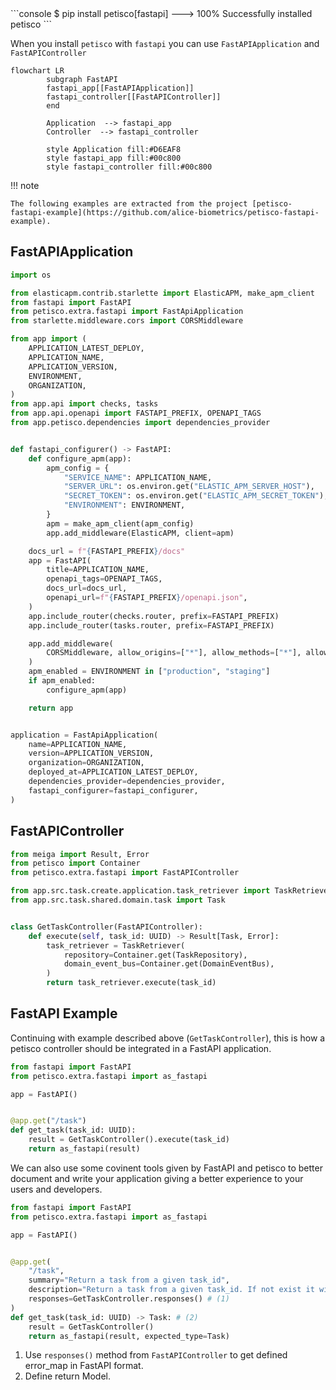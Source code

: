 <div class="termy">
```console
$ pip install petisco[fastapi]
---> 100%
Successfully installed petisco
```
</div>

When you install `petisco` with `fastapi` you can use `FastAPIApplication` and `FastAPIController`

```mermaid
flowchart LR
		subgraph FastAPI 
		fastapi_app[[FastAPIApplication]]
		fastapi_controller[[FastAPIController]]
		end
		
		Application  --> fastapi_app
		Controller  --> fastapi_controller

		style Application fill:#D6EAF8
		style fastapi_app fill:#00c800
		style fastapi_controller fill:#00c800
```

!!! note

    The following examples are extracted from the project [petisco-fastapi-example](https://github.com/alice-biometrics/petisco-fastapi-example).

## FastAPIApplication

```python
import os

from elasticapm.contrib.starlette import ElasticAPM, make_apm_client
from fastapi import FastAPI
from petisco.extra.fastapi import FastApiApplication
from starlette.middleware.cors import CORSMiddleware

from app import (
    APPLICATION_LATEST_DEPLOY,
    APPLICATION_NAME,
    APPLICATION_VERSION,
    ENVIRONMENT,
    ORGANIZATION,
)
from app.api import checks, tasks
from app.api.openapi import FASTAPI_PREFIX, OPENAPI_TAGS
from app.petisco.dependencies import dependencies_provider


def fastapi_configurer() -> FastAPI:
    def configure_apm(app):
        apm_config = {
            "SERVICE_NAME": APPLICATION_NAME,
            "SERVER_URL": os.environ.get("ELASTIC_APM_SERVER_HOST"),
            "SECRET_TOKEN": os.environ.get("ELASTIC_APM_SECRET_TOKEN"),
            "ENVIRONMENT": ENVIRONMENT,
        }
        apm = make_apm_client(apm_config)
        app.add_middleware(ElasticAPM, client=apm)

    docs_url = f"{FASTAPI_PREFIX}/docs"
    app = FastAPI(
        title=APPLICATION_NAME,
        openapi_tags=OPENAPI_TAGS,
        docs_url=docs_url,
        openapi_url=f"{FASTAPI_PREFIX}/openapi.json",
    )
    app.include_router(checks.router, prefix=FASTAPI_PREFIX)
    app.include_router(tasks.router, prefix=FASTAPI_PREFIX)

    app.add_middleware(
        CORSMiddleware, allow_origins=["*"], allow_methods=["*"], allow_headers=["*"]
    )
    apm_enabled = ENVIRONMENT in ["production", "staging"]
    if apm_enabled:
        configure_apm(app)

    return app


application = FastApiApplication(
    name=APPLICATION_NAME,
    version=APPLICATION_VERSION,
    organization=ORGANIZATION,
    deployed_at=APPLICATION_LATEST_DEPLOY,
    dependencies_provider=dependencies_provider,
    fastapi_configurer=fastapi_configurer,
)
```

## FastAPIController

```python
from meiga import Result, Error
from petisco import Container
from petisco.extra.fastapi import FastAPIController

from app.src.task.create.application.task_retriever import TaskRetriever
from app.src.task.shared.domain.task import Task


class GetTaskController(FastAPIController):
    def execute(self, task_id: UUID) -> Result[Task, Error]:
        task_retriever = TaskRetriever(
            repository=Container.get(TaskRepository),
            domain_event_bus=Container.get(DomainEventBus),
        )
        return task_retriever.execute(task_id)
```

## FastAPI Example

Continuing with example described above (`GetTaskController`), this is how a petisco controller should be integrated
in a FastAPI application.

```python
from fastapi import FastAPI
from petisco.extra.fastapi import as_fastapi

app = FastAPI()


@app.get("/task")
def get_task(task_id: UUID):
    result = GetTaskController().execute(task_id)
    return as_fastapi(result)
```

We can also use some covinent tools given by FastAPI and petisco to better document and write your application giving a 
better experience to your users and developers. 

```python 
from fastapi import FastAPI
from petisco.extra.fastapi import as_fastapi

app = FastAPI()


@app.get(
    "/task",
    summary="Return a task from a given task_id",
    description="Return a task from a given task_id. If not exist it will return an error.",
    responses=GetTaskController.responses() # (1)
)
def get_task(task_id: UUID) -> Task: # (2)
    result = GetTaskController()
    return as_fastapi(result, expected_type=Task)
```

1. Use `responses()` method from `FastAPIController` to get defined error_map in FastAPI format.
2. Define return Model.
